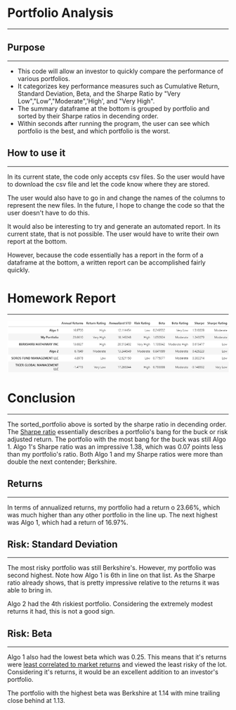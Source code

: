 # Portfolio Analysis
---

## Purpose
---
* This code will allow an investor to quickly compare the performance of various portfolios. 
* It categorizes key performance measures such as Cumulative Return, Standard Deviation, Beta, and the Sharpe Ratio by "Very Low","Low","Moderate",'High', and "Very High". 
* The summary dataframe at the bottom is grouped by portfolio and sorted by their Sharpe ratios in decending order. 
* Within seconds after running the program, the user can see which portfolio is the best, and which portfolio is the worst.

## How to use it
---
In its current state, the code only accepts csv files. So the user would have to download the csv file and let the code know where they are stored. 

The user would also have to go in and change the names of the columns to represent the new files. In the future, I hope to change the code so that the user doesn't have to do this. 

It would also be interesting to try and generate an automated report. In its current state, that is not possible. The user would have to write their own report at the bottom.

However, because the code essentially has a report in the form of a dataframe at the bottom, a written report can be accomplished fairly quickly.

# Homework Report
---
![sorted_portfolio](https://raw.githubusercontent.com/Tylryan/Portfolio_Analysis/main/Images/results.png)
# Conclusion
---
The sorted_portfolio above is sorted by the sharpe ratio in decending order. The [Sharpe ratio](https://www.investopedia.com/terms/s/sharperatio.asp) essentially describes a portfolio's bang for the buck or risk adjusted return. The portfolio with the most bang for the buck was still Algo 1. Algo 1's Sharpe ratio was an impressive 1.38, which was 0.07 points less than my portfolio's ratio. Both Algo 1 and my Sharpe ratios were more than double the next contender; Berkshire.

## Returns
---
In terms of annualized returns, my portfolio had a return o 23.66%, which was much higher than any other portfolio in the line up. The next highest was Algo 1, which had a return of 16.97%. 

## Risk: Standard Deviation
---
The most risky portfolio was still Berkshire's. However, my portfolio was second highest. Note how Algo 1 is 6th in line on that list. 
As the Sharpe ratio already shows, that is pretty impressive relative to the returns it was able to bring in.

Algo 2 had the 4th riskiest portfolio. Considering the extremely modest returns it had, this is not a good sign.
## Risk: Beta
---
Algo 1 also had the lowest beta which was 0.25. This means that it's returns were [least correlated to market returns](https://www.investopedia.com/terms/b/beta.asp) and viewed the least risky of the lot. Considering it's returns, it would be an excellent addition to an investor's portfolio.

The portfolio with the highest beta was Berkshire at 1.14 with mine trailing close behind at 1.13. 